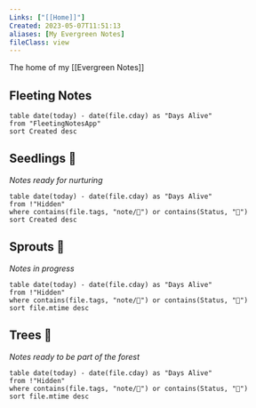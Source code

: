 ```yaml
---
Links: ["[[Home]]"]
Created: 2023-05-07T11:51:13
aliases: [My Evergreen Notes]
fileClass: view
---
```


 The home of my [[Evergreen Notes]]
## Fleeting Notes
```dataview
table date(today) - date(file.cday) as "Days Alive"
from "FleetingNotesApp"
sort Created desc
```

## Seedlings 🌱
*Notes ready for nurturing*
```dataview
table date(today) - date(file.cday) as "Days Alive"
from !"Hidden"
where contains(file.tags, "note/🌱") or contains(Status, "🌱")
sort Created desc
```

## Sprouts 🌿
*Notes in progress*
```dataview
table date(today) - date(file.cday) as "Days Alive"
from !"Hidden"
where contains(file.tags, "note/🌿") or contains(Status, "🌿")
sort file.mtime desc
```
## Trees 🌲
*Notes ready to be part of the forest*
```dataview
table date(today) - date(file.cday) as "Days Alive"
from !"Hidden"
where contains(file.tags, "note/🌲") or contains(Status, "🌲")
sort file.mtime desc
```
